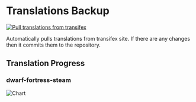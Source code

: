# Translations Backup

[![Pull translations from transifex](https://github.com/dfint/translations-backup/actions/workflows/pull-translations.yml/badge.svg)](https://github.com/dfint/translations-backup/actions/workflows/pull-translations.yml)

Automatically pulls translations from transifex site. If there are any changes then it commits them to the repository.

## Translation Progress

### dwarf-fortress-steam

![Chart](https://quickchart.io/chart/render/sf-34334a41-74bb-49a1-a173-6431e4489d94)
<!--
### dwarf-fortress

![Chart](https://quickchart.io/chart/render/sf-8c2c7547-1a65-47b0-b43f-0d1c88897750)
-->